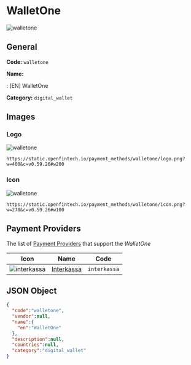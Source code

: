 
# WalletOne 
![walletone](https://static.openfintech.io/payment_methods/walletone/logo.png?w=400&c=v0.59.26#w200)  

## General 
**Code:** `walletone` 
 
**Name:** 
 
:	[EN] WalletOne 
 
**Category:** `digital_wallet` 
 

## Images 

### Logo 
![walletone](https://static.openfintech.io/payment_methods/walletone/logo.png?w=400&c=v0.59.26#w200)  

```
https://static.openfintech.io/payment_methods/walletone/logo.png?w=400&c=v0.59.26#w200
```  

### Icon 
![walletone](https://static.openfintech.io/payment_methods/walletone/icon.png?w=278&c=v0.59.26#w100)  

```
https://static.openfintech.io/payment_methods/walletone/icon.png?w=278&c=v0.59.26#w100
```  

## Payment Providers 
 
The list of [Payment Providers](/providers) that support the _WalletOne_ 

|Icon|Name|Code| 
|:---:|:---:|:---:| 
|![interkassa](https://static.openfintech.io/payment_providers/interkassa/icon.svg?w=278&c=v0.59.26#w100) |[Interkassa](/payment-providers/interkassa)|`interkassa`| 
 

## JSON Object 

```json
{
  "code":"walletone",
  "vendor":null,
  "name":{
    "en":"WalletOne"
  },
  "description":null,
  "countries":null,
  "category":"digital_wallet"
}
```  
